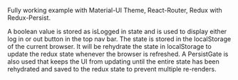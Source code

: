 Fully working example with Material-UI Theme, React-Router, Redux with Redux-Persist.

A boolean value is stored as isLogged in state and is used to display either log in or out button in the top nav bar.  The state is stored in the localStorage of the current browser.  It will be rehydrate the state in localStorage to update the redux state whenever the browser is refreshed.  A PersistGate is also used that keeps the UI from updating until the entire state has been rehydrated and saved to the redux state to prevent multiple re-renders.
